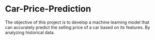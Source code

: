 # Car-Price-Prediction
The objective of this project is to develop a machine learning model that can accurately predict the selling price of a car based on its features. By analyzing historical data.
